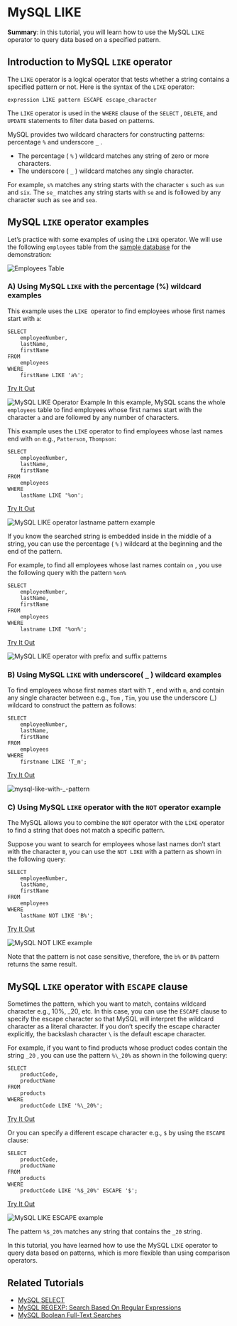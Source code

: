 # MySQL LIKE

**Summary**: in this tutorial, you will learn how to use the MySQL `LIKE` operator to query data based on a specified pattern.

## Introduction to MySQL `LIKE` operator

The `LIKE` operator is a logical operator that tests whether a string contains a specified pattern or not. Here is the syntax of the `LIKE` operator:

```mysql
expression LIKE pattern ESCAPE escape_character
```

The `LIKE` operator is used in the `WHERE` clause of the `SELECT` , `DELETE`, and `UPDATE` statements to filter data based on patterns.

MySQL provides two wildcard characters for constructing patterns: percentage `%` and underscore `_` .

- The percentage ( `%` ) wildcard matches any string of zero or more characters.
- The underscore ( `_` ) wildcard matches any single character.

For example, `s%` matches any string starts with the character `s` such as `sun` and `six`. The `se_` matches any string starts with  `se` and is followed by any character such as `see` and `sea`.

## MySQL `LIKE` operator examples

Let’s practice with some examples of using the `LIKE` operator. We will use the following `employees` table from the [sample database](http://www.mysqltutorial.org/mysql-sample-database.aspx) for the demonstration:

![Employees Table](http://www.mysqltutorial.org/wp-content/uploads/2013/02/employees_table.png)

### A) Using MySQL `LIKE` with the percentage (%) wildcard examples

This example uses the `LIKE `operator to find employees whose first names start with `a`:

```mysql
SELECT 
    employeeNumber, 
    lastName, 
    firstName
FROM
    employees
WHERE
    firstName LIKE 'a%';
```

[Try It Out](http://www.mysqltutorial.org/tryit/query/mysql-like/#1)

![MySQL LIKE Operator Example](http://www.mysqltutorial.org/wp-content/uploads/2009/12/MySQL-LIKE-Operator-Example.png)
In this example, MySQL scans the whole `employees` table to find employees whose first names start with the character `a` and are followed by any number of characters.

This example uses the `LIKE` operator to find employees whose last names end with `on` e.g., `Patterson`, `Thompson`:

```mysql
SELECT 
    employeeNumber, 
    lastName, 
    firstName
FROM
    employees
WHERE
    lastName LIKE '%on';
```

[Try It Out](http://www.mysqltutorial.org/tryit/query/mysql-like/#2)

![MySQL LIKE operator lastname pattern example](http://www.mysqltutorial.org/wp-content/uploads/2009/12/MySQL-LIKE-operator-lastname-pattern-example.png)

If you know the searched string is embedded inside in the middle of a string, you can use the percentage ( `%` ) wildcard at the beginning and the end of the pattern.

For example, to find all employees whose last names contain `on` , you use the following query with the pattern `%on%`

```mysql
SELECT 
    employeeNumber, 
    lastName, 
    firstName
FROM
    employees
WHERE
    lastname LIKE '%on%';
```

[Try It Out](http://www.mysqltutorial.org/tryit/query/mysql-like/#3)

![MySQL LIKE operator with prefix and suffix patterns](http://www.mysqltutorial.org/wp-content/uploads/2009/12/MySQL-LIKE-operator-with-prefix-and-suffix-patterns.png)

### B) Using MySQL `LIKE` with underscore( `_` ) wildcard examples

To find employees whose first names start with  `T` , end with `m`, and contain any single character between e.g., `Tom` , `Tim`, you use the underscore (_) wildcard to construct the pattern as follows:

```mysql
SELECT 
    employeeNumber, 
    lastName, 
    firstName
FROM
    employees
WHERE
    firstname LIKE 'T_m';
```

[Try It Out](http://www.mysqltutorial.org/tryit/query/mysql-like/#4)

![mysql-like-with-_-pattern](http://www.mysqltutorial.org/wp-content/uploads/2009/12/mysql-like-with-_-pattern.png)

### C) Using MySQL `LIKE` operator with the `NOT` operator example

The MySQL allows you to combine the `NOT` operator with the `LIKE` operator to find a string that does not match a specific pattern.

Suppose you want to search for employees whose last names don’t start with the character `B`, you can use the `NOT LIKE` with a pattern as shown in the following query:

```mysql
SELECT 
    employeeNumber, 
    lastName, 
    firstName
FROM
    employees
WHERE
    lastName NOT LIKE 'B%';
```

[Try It Out](http://www.mysqltutorial.org/tryit/query/mysql-like/#5)

![MySQL NOT LIKE example](http://www.mysqltutorial.org/wp-content/uploads/2009/12/MySQL-NOT-LIKE-example-1.png)

Note that the pattern is not case sensitive, therefore, the `b%` or `B%` pattern returns the same result.

## MySQL `LIKE` operator with `ESCAPE` clause

Sometimes the pattern, which you want to match, contains wildcard character e.g., 10%, _20, etc. In this case, you can use the `ESCAPE` clause to specify the escape character so that MySQL will interpret the wildcard character as a literal character. If you don’t specify the escape character explicitly, the backslash character `\` is the default escape character.

For example, if you want to find products whose product codes contain the string `_20` , you can use the pattern `%\_20%` as shown in the following query:

```mysql
SELECT 
    productCode, 
    productName
FROM
    products
WHERE
    productCode LIKE '%\_20%';
```

[Try It Out](http://www.mysqltutorial.org/tryit/query/mysql-like/#6)

Or you can specify a different escape character e.g., `$` by using the `ESCAPE` clause:

```mysql
SELECT 
    productCode, 
    productName
FROM
    products
WHERE
    productCode LIKE '%$_20%' ESCAPE '$';
```

[Try It Out](http://www.mysqltutorial.org/tryit/query/mysql-like/#7)

![MySQL LIKE ESCAPE example](http://www.mysqltutorial.org/wp-content/uploads/2009/12/MySQL-LIKE-ESCAPE-example.png)

The pattern `%$_20%` matches any string that contains the `_20` string.

In this tutorial, you have learned how to use the MySQL `LIKE` operator to query data based on patterns, which is more flexible than using comparison operators.

## Related Tutorials

- [MySQL SELECT](http://www.mysqltutorial.org/mysql-select-statement-query-data.aspx)
- [MySQL REGEXP: Search Based On Regular Expressions](http://www.mysqltutorial.org/mysql-regular-expression-regexp.aspx)
- [MySQL Boolean Full-Text Searches](http://www.mysqltutorial.org/mysql-boolean-text-searches.aspx)